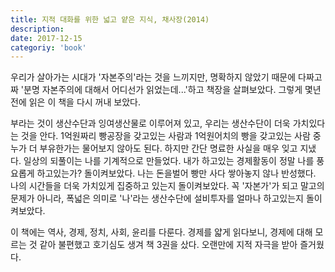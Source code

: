 ```yaml
---
title: 지적 대화를 위한 넓고 얕은 지식, 채사장(2014)
description: 
date: 2017-12-15
categoriy: 'book'
---
```


우리가 살아가는 시대가 '자본주의'라는 것을 느끼지만, 명확하지 않았기 때문에 다짜고짜  '분명 자본주의에 대해서 어디선가 읽었는데...'하고 책장을 살펴보았다. 그렇게 몇년전에 읽은 이 책을 다시 꺼내 보았다.

부라는 것이 생산수단과 잉여생산물로 이루어져 있고, 우리는 생산수단이 더욱 가치있다는 것을 안다. 1억원짜리 빵공장을 갖고있는 사람과 1억원어치의 빵을 갖고있는 사람 중 누가 더 부유한가는 물어보지 않아도 된다. 하지만 간단 명료한 사실을 매우 잊고 지냈다. 일상의 되풀이는 나를 기계적으로 만들었다. 내가 하고있는 경제활동이 정말 나를 풍요롭게 하고있는가? 돌이켜보았다. 나는 돈을벌어 빵만 사다 쌓아놓지 않나 반성했다. 나의 시간들을 더욱 가치있게 집중하고 있는지 돌이켜보았다. 꼭 '자본가'가 되고 말고의 문제가 아니라, 폭넓은 의미로 '나'라는 생산수단에 설비투자를 얼마나 하고있는지 돌이켜보았다.

이 책에는 역사, 경제, 정치, 사회, 윤리를 다룬다. 경제를 얇게 읽다보니, 경제에 대해 모르는 것 같아 불편했고 호기심도 생겨 책 3권을 샀다. 오랜만에 지적 자극을 받아 즐거웠다. 